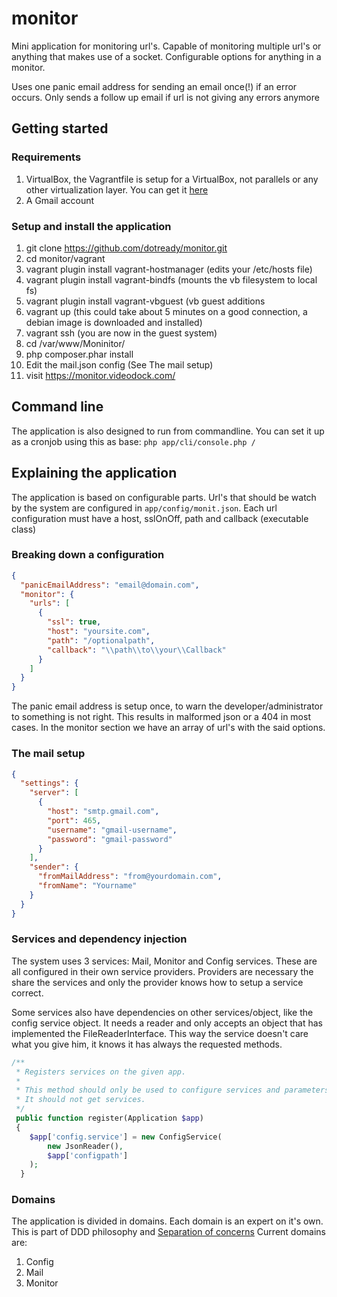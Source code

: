 # monitor

Mini application for monitoring url's. Capable of monitoring multiple url's or anything that makes use of a socket.
Configurable options for anything in a monitor.

Uses one panic email address for sending an email once(!) if an error occurs. Only sends a follow up email if url is not giving 
any errors anymore

## Getting started

### Requirements

1.  VirtualBox, the Vagrantfile is setup for a VirtualBox, not parallels or any other virtualization layer. You can get it [here](https://www.virtualbox.org/wiki/Downloads)
2.  A Gmail account

### Setup and install the application

1. git clone https://github.com/dotready/monitor.git
2. cd monitor/vagrant
3. vagrant plugin install vagrant-hostmanager (edits your /etc/hosts file)
4. vagrant plugin install vagrant-bindfs (mounts the vb filesystem to local fs)
5. vagrant plugin install vagrant-vbguest (vb guest additions
6. vagrant up (this could take about 5 minutes on a good connection, a debian image is downloaded and installed)
7. vagrant ssh (you are now in the guest system)
8. cd /var/www/Moninitor/
9. php composer.phar install
10. Edit the mail.json config (See The mail setup)
11. visit https://monitor.videodock.com/

## Command line

The application is also designed to run from commandline. You can set it up as a cronjob using this as base:
`php app/cli/console.php /`

## Explaining the application

The application is based on configurable parts. Url's that should be watch by the system are configured in `app/config/monit.json`.
Each url configuration must have a host, sslOnOff, path and callback (executable class)

### Breaking down a configuration

```json
{
  "panicEmailAddress": "email@domain.com",
  "monitor": {
    "urls": [
      {
        "ssl": true,
        "host": "yoursite.com",
        "path": "/optionalpath",
        "callback": "\\path\\to\\your\\Callback"
      }
    ]
  }
}
```

The panic email address is setup once, to warn the developer/administrator to something is not right. This results in malformed json or a 404 in most cases.
In the monitor section we have an array of url's with the said options.

### The mail setup

```json
{
  "settings": {
    "server": [
      {
        "host": "smtp.gmail.com",
        "port": 465,
        "username": "gmail-username",
        "password": "gmail-password"
      }
    ],
    "sender": {
      "fromMailAddress": "from@yourdomain.com",
      "fromName": "Yourname"
    }
  }
}
```

### Services and dependency injection

The system uses 3 services: Mail, Monitor and Config services. These are all configured in their own service providers.
Providers are necessary the share the services and only the provider knows how to setup a service correct.

Some services also have dependencies on other services/object, like the config service object. 
It needs a reader and only accepts an object that has implemented the FileReaderInterface.
This way the service doesn't care what you give him, it knows it has always the requested methods.

```php
/**
 * Registers services on the given app.
 *
 * This method should only be used to configure services and parameters.
 * It should not get services.
 */
 public function register(Application $app)
 {
    $app['config.service'] = new ConfigService(
        new JsonReader(),
        $app['configpath']
    );
  }
```

### Domains

The application is divided in domains. Each domain is an expert on it's own. This is part of DDD philosophy and [Separation of concerns](https://en.wikipedia.org/wiki/Separation_of_concerns)
Current domains are:

1. Config
2. Mail
3. Monitor
